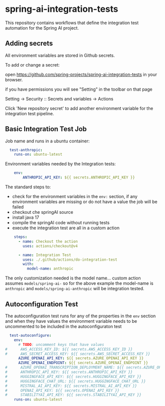 # spring-ai-integration-tests

This repository contains workflows that define the integration test automation for the Spring AI project.

## Adding secrets
All environment variables are stored in Github secrets.

To add or change a secret:

open https://github.com/spring-projects/spring-ai-integration-tests in your browser.

if you have permissions you will see "Setting" in the toolbar on that page

Setting -> Security :: Secrets and variables -> Actions

Click 'New repository secret' to add another environment variable for the integration test pipeline.

## Basic Integration Test Job

Job name and runs in a ubuntu container:
```yaml
  test-anthropic:
    runs-on: ubuntu-latest
```

Environment variables needed by the Integration tests:
```yaml
    env:
        ANTHROPIC_API_KEY: ${{ secrets.ANTHROPIC_API_KEY }}
```

The standard steps to:
- check for the environment variables in the `env:` section, if any environment variables are missing or do not have a value the job will be failed
- checkout che springAI source
- install java 17
- compile the springAI code without running tests
- execute the integration test are all in a custom action

```yaml
    steps:
      - name: Checkout the action
        uses: actions/checkout@v4

      - name: Integration Test
        uses: ./.github/actions/do-integration-test
        with:
          model-name: anthropic
```

The only customization needed is the model name... custom action assumes `models/spring-ai-` so for the above example the model-name is `anthropic` and `models/spring-ai-anthropic` will be integration tested.
## Autoconfiguration Test
The autoconfiguration test runs for any of the properties in the `env` section
and when they have values the environment variable needs to be uncommented to be
included in the autoconfiguraton test

```yaml
  test-autoconfigure:
    env:
      # TODO: uncomment keys that have values
#      AWS_ACCESS_KEY_ID: ${{ secrets.AWS_ACCESS_KEY_ID }}
#      AWS_SECRET_ACCESS_KEY: ${{ secrets.AWS_SECRET_ACCESS_KEY }}
      AZURE_OPENAI_API_KEY: ${{ secrets.AZURE_OPENAI_API_KEY }}
      AZURE_OPENAI_ENDPOINT: ${{ secrets.AZURE_OPENAI_ENDPOINT }}
#      AZURE_OPENAI_TRANSCRIPTION_DEPLOYMENT_NAME: ${{ secrets.AZURE_OPENAI_TRANSCRIPTION_DEPLOYMENT_NAME }}
#      ANTHROPIC_API_KEY: ${{ secrets.ANTHROPIC_API_KEY }}
#      HUGGINGFACE_API_KEY: ${{ secrets.HUGGINGFACE_API_KEY }}
#      HUGGINGFACE_CHAT_URL: ${{ secrets.HUGGINGFACE_CHAT_URL }}
#      MISTRAL_AI_API_KEY: ${{ secrets.MISTRAL_AI_API_KEY }}
#      OPENAI_API_KEY: ${{ secrets.OPENAI_API_KEY }}
#      STABILITYAI_API_KEY: ${{ secrets.STABILITYAI_API_KEY }}
    runs-on: ubuntu-latest
```
